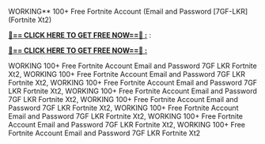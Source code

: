 WORKING** 100+ Free Fortnite Account (Email and Password [7GF-LKR] (Fortnite Xt2)

**[🔴== CLICK HERE TO GET FREE NOW==🔴 :](https://oercommons.s3.amazonaws.com/media/courseware/relatedresource/file/all-zit.html)**
:

**[🔴== CLICK HERE TO GET FREE NOW==🔴 :](https://oercommons.s3.amazonaws.com/media/courseware/relatedresource/file/gift-zit.html)**

WORKING 100+ Free Fortnite Account Email and Password 7GF LKR Fortnite Xt2, WORKING 100+ Free Fortnite Account Email and Password 7GF LKR Fortnite Xt2, WORKING 100+ Free Fortnite Account Email and Password 7GF LKR Fortnite Xt2, WORKING 100+ Free Fortnite Account Email and Password 7GF LKR Fortnite Xt2, WORKING 100+ Free Fortnite Account Email and Password 7GF LKR Fortnite Xt2, WORKING 100+ Free Fortnite Account Email and Password 7GF LKR Fortnite Xt2, WORKING 100+ Free Fortnite Account Email and Password 7GF LKR Fortnite Xt2, WORKING 100+ Free Fortnite Account Email and Password 7GF LKR Fortnite Xt2
